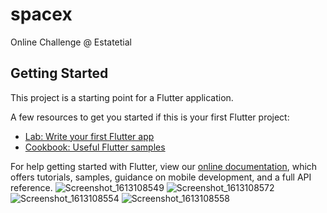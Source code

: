 # spacex

Online Challenge @ Estatetial

## Getting Started

This project is a starting point for a Flutter application.

A few resources to get you started if this is your first Flutter project:

- [Lab: Write your first Flutter app](https://flutter.dev/docs/get-started/codelab)
- [Cookbook: Useful Flutter samples](https://flutter.dev/docs/cookbook)

For help getting started with Flutter, view our
[online documentation](https://flutter.dev/docs), which offers tutorials,
samples, guidance on mobile development, and a full API reference.
![Screenshot_1613108549](https://user-images.githubusercontent.com/49569878/107734524-4c2a3d00-6d06-11eb-85e8-22159f9a5d1d.png)
![Screenshot_1613108572](https://user-images.githubusercontent.com/49569878/107734607-7aa81800-6d06-11eb-83b2-6c9430e179f2.png)
![Screenshot_1613108554](https://user-images.githubusercontent.com/49569878/107734624-8a276100-6d06-11eb-9435-4d1e1748ed72.png)
![Screenshot_1613108558](https://user-images.githubusercontent.com/49569878/107734632-8dbae800-6d06-11eb-9dcf-71674889fe73.png)
